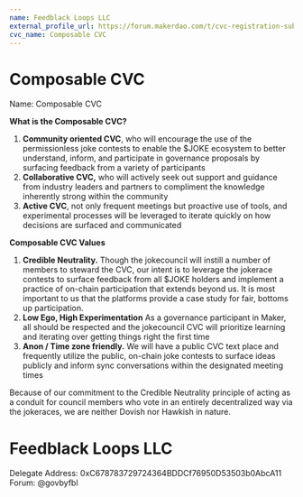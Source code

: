 ```yaml
---
name: Feedblack Loops LLC
external_profile_url: https://forum.makerdao.com/t/cvc-registration-submission-composable-cvc/20348
cvc_name: Composable CVC
---
```


# Composable CVC
Name: Composable CVC

**What is the Composable CVC?**

1. **Community oriented CVC**, who will encourage the use of the permissionless joke contests to enable the $JOKE ecosystem to better understand, inform, and participate in governance proposals by surfacing feedback from a variety of participants
2. **Collaborative CVC,** who will actively seek out support and guidance from industry leaders and partners to compliment the knowledge inherently strong within the community
3. **Active CVC**, not only frequent meetings but proactive use of tools, and experimental processes will be leveraged to iterate quickly on how decisions are surfaced and communicated

**Composable CVC Values**

1. **Credible Neutrality.** Though the jokecouncil will instill a number of members to steward the CVC, our intent is to leverage the jokerace contests to surface feedback from all $JOKE holders and implement a practice of on-chain participation that extends beyond us. It is most important to us that the platforms provide a case study for fair, bottoms up participation.
2. **Low Ego, High Experimentation** As a governance participant in Maker, all should be respected and the jokecouncil CVC will prioritize learning and iterating over getting things right the first time
3. **Anon / Time zone friendly.** We will have a public CVC text place and frequently utilize the public, on-chain joke contests to surface ideas publicly and inform sync conversations within the designated meeting times

Because of our commitment to the Credible Neutrality principle of acting as a conduit for council members who vote in an entirely decentralized way via the jokeraces, we are neither Dovish nor Hawkish in nature.

# Feedblack Loops LLC
Delegate Address: 0xC678783729724364BDDCf76950D53503b0AbcA11  
Forum: @govbyfbl  